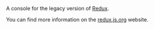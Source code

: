 A console for the legacy version of [Redux](https://supravisor.github.io/Redux-Legacy-Console/).

You can find more information on the [redux.js.org](https://redux.js.org/introduction/getting-started) website.
